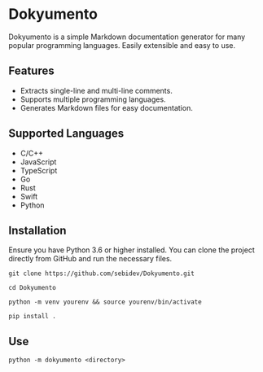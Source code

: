 # Dokyumento

Dokyumento is a simple Markdown documentation generator for many popular programming languages. Easily extensible and easy to use.

## Features

- Extracts single-line and multi-line comments.
- Supports multiple programming languages.
- Generates Markdown files for easy documentation.

## Supported Languages

- C/C++
- JavaScript
- TypeScript
- Go
- Rust
- Swift
- Python

## Installation

Ensure you have Python 3.6 or higher installed. You can clone the project directly from GitHub and run the necessary files.

```
git clone https://github.com/sebidev/Dokyumento.git
```
```
cd Dokyumento
```
```
python -m venv yourenv && source yourenv/bin/activate 
```
```
pip install .
```

## Use
```
python -m dokyumento <directory>
```
